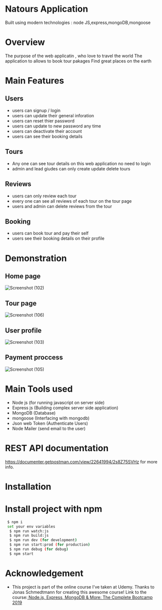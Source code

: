 # Natours Application

Built using modern technologies : node JS,express,mongoDB,mongoose

# Overview 
The purpose of the web applicatin , who love to travel the world
The application to allows to book tour pakages
Find great places on the earth

# Main Features

## Users
 - users can signup / login
 - users can update their general inforation
 - users can reset thier password 
 - users can update to new password any time
 - users can deactivate their account
 - users can see their booking details
## Tours
  - Any one can see tour details on this web application no need to login
  - admin and lead giudes can only create update delete tours 
## Reviews
   - users can only review each tour 
   - every one can see all reviews of each tour on the tour page
   - users and admin can delete reviews from the tour 
## Booking
   - users can book tour and pay their self 
   - users see their booking details on their profile

# Demonstration

 ## Home page
  ![Screenshot (102)](https://user-images.githubusercontent.com/114187011/212595366-2e6b9ec1-a3fa-43d1-9fc7-2fbcf8e44ba1.png)
 ## Tour page
 ![Screenshot (106)](https://user-images.githubusercontent.com/114187011/212595393-3209b4ae-80b9-4dab-b706-4df65334e10c.png)
 ## User profile
 ![Screenshot (103)](https://user-images.githubusercontent.com/114187011/212595441-833f8446-2404-41fe-b773-8b5ca4d5c15a.png)
 ## Payment proccess
 ![Screenshot (105)](https://user-images.githubusercontent.com/114187011/212595537-8dd891d6-ed8d-4ffa-a6fd-98d280b6d48e.png)

# Main Tools used
 - Node js (for running javascript on server side)
 - Express js (Building complex server side application)
 - MongoDB (Database)
 - mongoose (Interfacing with mongodb)
 - Json web Token (Authenticate Users)
 - Node Mailer (send email to the user)

# REST API documentation
  https://documenter.getpostman.com/view/22641994/2s8Z75SVHz for more info.
  
# Installation

# Install project with npm
```bash
 $ npm i
 set your env variables
  $ npm run watch:js
  $ npm run build:js
  $ npm run dev (for development)
  $ npm run start:prod (for production)
  $ npm run debug (for debug)
  $ npm start
```
# Acknowledgement
  - This project is part of the online course I've taken at Udemy. Thanks to Jonas Schmedtmann for creating this awesome course! Link to the course:[ Node.js, Express,      MongoDB & More: The Complete Bootcamp 2019](https://www.udemy.com/share/101Wv63@1DtlTGypAcxMVn3jiRKEAXzz_c359uviTRnXa_CIXgkF0d-eBlne4li7kZA87KBOzw==/)
  

